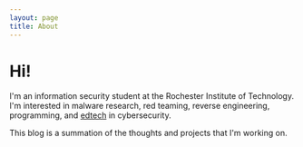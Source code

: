 ```yaml
---
layout: page
title: About
---
```


# Hi!

I'm an information security student at the Rochester Institute of Technology. I'm interested in malware research, red teaming, reverse engineering, programming, and [edtech](https://en.wikipedia.org/wiki/Educational_technology) in cybersecurity.

This blog is a summation of the thoughts and projects that I'm working on.
